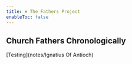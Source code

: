 ```yaml
---
title: ✟ The Fathers Project
enableToc: false
---
```


## Church Fathers Chronologically

[Testing](notes/Ignatius Of Antioch)



